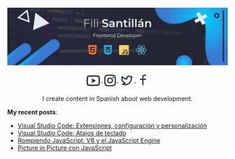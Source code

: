 ![Fili Santillán Github](./assets/cover-github.png)

<p align="center">
    <a href="https://www.youtube.com/user/fili06604" target="blank">
        <img align="center" src="./assets/youtube-icon.svg" alt="midudev" height="37px" width="37px" />
    </a>
    <a href="https://www.instagram.com/fili.santillan/" target="blank" style='margin-right:4px'>
        <img align="center" src="./assets/instagram-icon.svg" alt="midudev" height="32px" width="32px" />
    </a>
    <a href="https://twitter.com/FiliSantillan" target="blank">
        <img align="center" src="./assets/twitter-icon.svg" alt="midudev" height="32px" width="32px" />
    </a>
    <a href="https://www.facebook.com/FiliSantillan96" target="blank">
        <img align="center" src="./assets/facebook-icon.svg" alt="midudev" height="32px" width="32px" />
    </a>
</p>

<p align="center">I create content in Spanish about web development.</p>

**My recent posts**:

<ul>
        <li>
            <a href="https://filisantillan.com/blog/vscode-extensiones-configuracion/" target="_blank">Visual Studio Code: Extensiones, configuración y personalización</a>
        </li>
        <li>
            <a href="https://filisantillan.com/blog/vscode-atajos/" target="_blank">Visual Studio Code: Atajos de teclado</a>
        </li>
        <li>
            <a href="https://filisantillan.com/blog/js-engine/" target="_blank">Rompiendo JavaScript: V8 y el JavaScript Engine</a>
        </li>
        <li>
            <a href="https://filisantillan.com/blog/picture-in-picture/" target="_blank">Picture in Picture con JavaScript</a>
        </li></ul>
